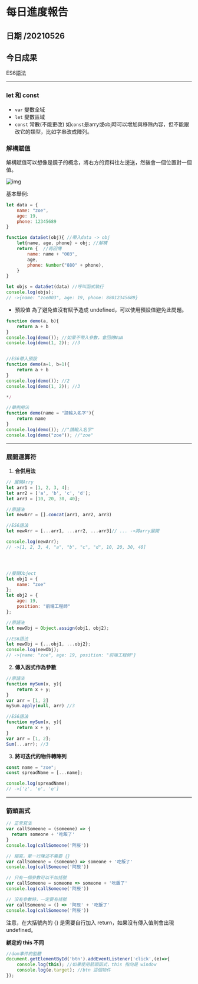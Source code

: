 每日進度報告
======
日期 /20210526
---
今日成果
---
ES6語法

***

### let 和 const

- `var` 變數全域
- `let` 變數區域
- `const` 常數(不能更改)
如`const`是arry或obj時可以增加與移除內容，但不能跟改它的類型，比如字串改成陣列。

### 解構賦值

解構賦值可以想像是鏡子的概念，將右方的資料往左邊送，然後會一個位置對一個值。

![img](https://img.onl/EN0Iyf)

基本舉例:

```javascript
let data = {
    name: "zoe",
    age: 19,
    phone: 12345689
}

function dataSet(obj){ //帶入data -> obj
    let{name, age, phone} = obj; //解構
    return {  //再回傳
        name: name + "003",
        age,
        phone: Number("880" + phone),
    }
}

let objs = dataSet(data) //呼叫函式執行
console.log(objs);
// ->{name: "zoe003", age: 19, phone: 88012345689}
```

- 預設值
為了避免值沒有賦予造成 undefined，可以使用預設值避免此問題。

```javascript
function demo(a, b){
    return a + b
}
console.log(demo()); //如果不帶入參數，會回傳NaN
console.log(demo(1, 2)); //3


//ES6帶入預設
function demo(a=1, b=1){
    return a + b
}
console.log(demo()); //2
console.log(demo(1, 2)); //3

*/

//舉例用法
function demo(name = "請輸入名字"){
    return name
}
console.log(demo()); //"請輸入名字"
console.log(demo("zoe")); //"zoe"
```

***

### 展開運算符

1. **合併用法**

```javascript
// 展開Arry 
let arr1 = [1, 2, 3, 4];
let arr2 = ['a', 'b', 'c', 'd'];
let arr3 = [10, 20, 30, 40];

//原語法
let newArr = [].concat(arr1, arr2, arr3)

//ES6語法
let newArr = [...arr1, ...arr2, ...arr3]// ... ->將arry展開

console.log(newArr);
// ->[1, 2, 3, 4, "a", "b", "c", "d", 10, 20, 30, 40]




//展開Object 
let obj1 = {
    name: "zoe"
};
let obj2 = {
    age: 19,
    position: "前端工程師"
};

//原語法
let newObj = Object.assign(obj1, obj2);

//ES6語法
let newObj = {...obj1, ...obj2};
console.log(newObj);
// ->{name: "zoe", age: 19, position: "前端工程師"}
```

2. **傳入函式作為參數**

```javascript
//原語法
function mySum(x, y){
    return x + y;
}
var arr = [1, 2]
mySum.apply(null, arr) //3

//ES6語法
function mySum(x, y){
    return x + y;
}
var arr = [1, 2];
Sum(...arr); //3
```

3. **將可迭代的物件轉陣列**

```javascript
const name = "zoe";
const spreadName = [...name];

console.log(spreadName); 
// ->['z', 'o', 'e']
```

***

### 箭頭函式

```javascript
// 正常寫法
var callSomeone = (someone) => {
  return someone + '吃飯了'
}
console.log(callSomeone('阿辰'))

// 縮寫，單一行陳述不需要 {}
var callSomeone = (someone) => someone + '吃飯了'
console.log(callSomeone('阿辰'))

// 只有一個參數可以不加括號
var callSomeone = someone => someone + '吃飯了'
console.log(callSomeone('阿辰'))

// 沒有參數時，一定要有括號
var callSomeone = () => '阿辰' + '吃飯了'
console.log(callSomeone('阿辰'))
```

注意，在大括號內的 {} 是需要自行加入 return，如果沒有傳入值則會出現 undefined。

**綁定的 this 不同**

```javascript
//dom事件的監聽
document.getElementById('btn').addEventListener('click',(e)=>{
    console.log(this); //如果使用箭頭函式，this 指向是 window
    console.log(e.target); //btn 這個物件
});
```